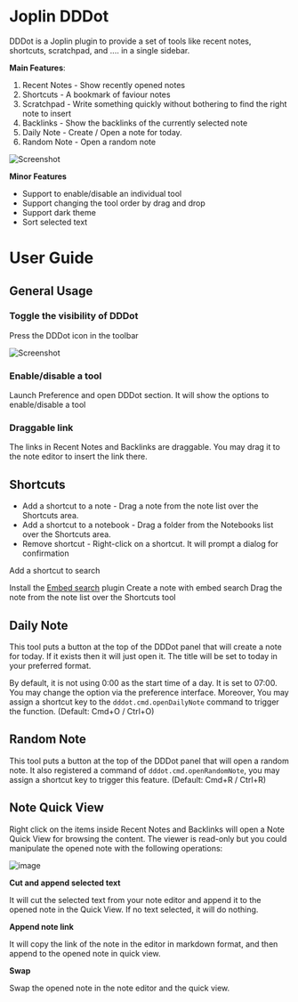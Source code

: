 # Joplin DDDot

DDDot is a Joplin plugin to provide a set of tools like recent notes, shortcuts, scratchpad, and .... in a single sidebar.

**Main Features**:

1. Recent Notes - Show recently opened notes
2. Shortcuts - A bookmark of faviour notes
3. Scratchpad - Write something quickly without bothering to find the right note to insert
4. Backlinks - Show the backlinks of the currently selected note
5. Daily Note - Create / Open a note for today.
6. Random Note - Open a random note

![Screenshot](https://user-images.githubusercontent.com/82716/193397815-c3cbfa48-0507-4341-8125-2bdb63877b3c.png)

**Minor Features**

- Support to enable/disable an individual tool
- Support changing the tool order by drag and drop
- Support dark theme
- Sort selected text

# User Guide

## General Usage

### Toggle the visibility of DDDot

Press the DDDot icon in the toolbar

![Screenshot](https://raw.githubusercontent.com/benlau/joplin-plugin-dddot/master/docs/toggle-visibility.png)

### Enable/disable a tool

Launch Preference and open DDDot section. It will show the options to enable/disable a tool 

### Draggable link

The links in Recent Notes and Backlinks are draggable. You may drag it to the note editor to insert the link there.

## Shortcuts

- Add a shortcut to a note - Drag a note from the note list over the Shortcuts area. 
- Add a shortcut to a notebook - Drag a folder from the Notebooks list over the Shortcuts area.
- Remove shortcut - Right-click on a shortcut. It will prompt a dialog for confirmation

Add a shortcut to search

Install the [Embed search](https://discourse.joplinapp.org/t/embed-any-search-with-content/14328) plugin
Create a note with embed search
Drag the note from the note list over the Shortcuts tool

## Daily Note

This tool puts a button at the top of the DDDot panel that will create a note for today. If it exists then it will just open it. The title will be set to today in your preferred format.

By default, it is not using 0:00 as the start time of a day. It is set to 07:00. You may change the option via the preference interface. Moreover, You may assign a shortcut key to the `dddot.cmd.openDailyNote` command to trigger the function. (Default: Cmd+O / Ctrl+O)

## Random Note

This tool puts a button at the top of the DDDot panel that will open a random note. It also registered a command of `dddot.cmd.openRandomNote`, you may assign a shortcut key to trigger this feature. (Default: Cmd+R / Ctrl+R)

## Note Quick View

Right click on the items inside Recent Notes and Backlinks will open a Note Quick View for browsing the content. The viewer is read-only but you could manipulate the opened note with the following operations:

![image](https://user-images.githubusercontent.com/82716/193398035-f0186a69-d284-4a34-b4f0-d247b214ddfd.png)

**Cut and append selected text**

It will cut the selected text from your note editor and append it to the opened note in the Quick View. If no text selected, it will do nothing.

**Append note link**

It will copy the link of the note in the editor in markdown format, and then append to the opened note in quick view.

**Swap**

Swap the opened note in the note editor and the quick view.

